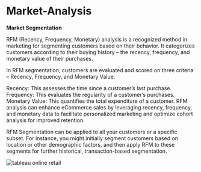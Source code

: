# Market-Analysis
**Market Segmentation**

RFM (Recency, Frequency, Monetary) analysis is a recognized method in marketing for segmenting customers based on their behavior. It categorizes customers according to their buying history – the recency, frequency, and monetary value of their purchases.

In RFM segmentation, customers are evaluated and scored on three criteria – Recency, Frequency, and Monetary Value.

Recency: This assesses the time since a customer’s last purchase.
Frequency: This evaluates the regularity of a customer’s purchases.
Monetary Value: This quantifies the total expenditure of a customer.
RFM analysis can enhance eCommerce sales by leveraging recency, frequency, and monetary data to facilitate personalized marketing and optimize cohort analysis for improved retention.

RFM Segmentation can be applied to all your customers or a specific subset. For instance, you might initially segment customers based on location or other demographic factors, and then apply RFM to these segments for further historical, transaction-based segmentation.

![tableau online retail](https://github.com/Nurulfarikha/Market-Analysis/assets/112846466/b6a51b6a-82dd-41c6-a715-69d2e4b92b25)
